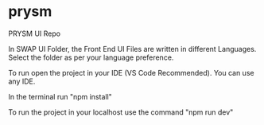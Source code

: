 # prysm
PRYSM UI Repo

In SWAP UI Folder, the Front End UI Files are written in different Languages. Select the folder as per your language preference.

To run open the project in your IDE (VS Code Recommended). You can use any IDE.

In the terminal run "npm install"

To run the project in your localhost use the command "npm run dev"
